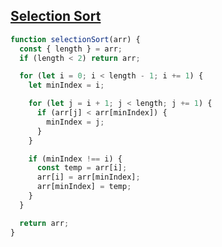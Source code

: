 ## [Selection Sort](https://bigfrontend.dev/problem/implement-Selection-Sort)

<!-- notecardId: 1739382963392 -->

```js
function selectionSort(arr) {
  const { length } = arr;
  if (length < 2) return arr;

  for (let i = 0; i < length - 1; i += 1) {
    let minIndex = i;

    for (let j = i + 1; j < length; j += 1) {
      if (arr[j] < arr[minIndex]) {
        minIndex = j;
      }
    }

    if (minIndex !== i) {
      const temp = arr[i];
      arr[i] = arr[minIndex];
      arr[minIndex] = temp;
    }
  }

  return arr;
}
```

